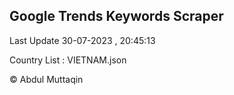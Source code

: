 

## Google Trends Keywords Scraper 
 
Last Update 30-07-2023 , 20:45:13

Country List :
VIETNAM.json



© Abdul Muttaqin 
